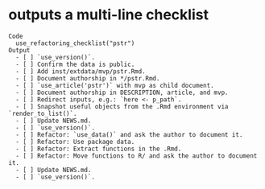 # outputs a multi-line checklist

    Code
      use_refactoring_checklist("pstr")
    Output
      - [ ] `use_version()`.
      - [ ] Confirm the data is public.
      - [ ] Add inst/extdata/mvp/pstr.Rmd.
      - [ ] Document authorship in */pstr.Rmd.
      - [ ] `use_article('pstr')` with mvp as child document.
      - [ ] Document authorship in DESCRIPTION, article, and mvp.
      - [ ] Redirect inputs, e.g.: `here <- p_path`.
      - [ ] Snapshot useful objects from the .Rmd environment via `render_to_list()`.
      - [ ] Update NEWS.md.
      - [ ] `use_version()`.
      - [ ] Refactor: `use_data()` and ask the author to document it.
      - [ ] Refactor: Use package data.
      - [ ] Refactor: Extract functions in the .Rmd.
      - [ ] Refactor: Move functions to R/ and ask the author to document it.
      - [ ] Update NEWS.md.
      - [ ] `use_version()`.

